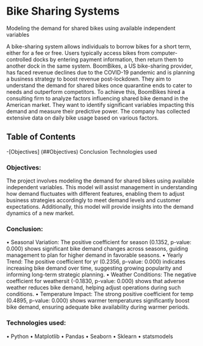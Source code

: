 # Bike Sharing Systems
Modeling the demand for shared bikes using available independent variables

A bike-sharing system allows individuals to borrow bikes for a short term, either for a fee or free. Users typically access bikes from computer-controlled docks by entering payment information, then return them to another dock in the same system.
BoomBikes, a US bike-sharing provider, has faced revenue declines due to the COVID-19 pandemic and is planning a business strategy to boost revenue post-lockdown. They aim to understand the demand for shared bikes once quarantine ends to cater to needs and outperform competitors.
To achieve this, BoomBikes hired a consulting firm to analyze factors influencing shared bike demand in the American market. They want to identify significant variables impacting this demand and measure their predictive power. The company has collected extensive data on daily bike usage based on various factors.

## Table of Contents
-[Objectives] (##Objectives)
Conclusion
Technologies used

### Objectives:
The project involves modeling the demand for shared bikes using available independent variables. 
This model will assist management in understanding how demand fluctuates with different features, enabling them to adjust business strategies accordingly to meet demand levels and customer expectations. 
Additionally, this model will provide insights into the demand dynamics of a new market.

### Conclusion:
•	Seasonal Variation: The positive coefficient for season (0.1352, p-value: 0.000) shows significant bike demand changes across seasons, guiding management to plan for higher demand in favorable seasons.
•	Yearly Trend: The positive coefficient for yr (0.2356, p-value: 0.000) indicates increasing bike demand over time, suggesting growing popularity and informing long-term strategic planning.
•	Weather Conditions: The negative coefficient for weathersit (-0.1830, p-value: 0.000) shows that adverse weather reduces bike demand, helping adjust operations during such conditions.
•	Temperature Impact: The strong positive coefficient for temp (0.4895, p-value: 0.000) shows warmer temperatures significantly boost bike demand, ensuring adequate bike availability during warmer periods.

### Technologies used:
•	Python
•	Matplotlib
•	Pandas
•	Seaborn
•	Sklearn
•	statsmodels


 


